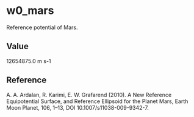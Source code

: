 # w0_mars

Reference potential of Mars.

## Value

12654875.0 m s-1

## Reference

A. A. Ardalan, R. Karimi, E. W. Grafarend (2010). A New Reference Equipotential Surface, and Reference Ellipsoid for the Planet Mars, Earth Moon Planet, 106, 1–13, DOI 10.1007/s11038-009-9342-7.

